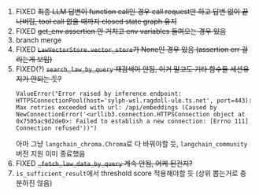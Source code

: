 1. FIXED ~~최종 LLM 답변이 function call인 경우 call request만 하고 답변 없이 끝나버림, tool call 없을 때까지 closed state graph 유지~~
2. FIXED ~~get_env assertion 안 거치고 env variables 들여오는 경우 있음~~
3. branch merge
4. FIXED ~~`LawVectorStore.vector_store`가 None인 경우 있음 (assertion err 걸리는게 보임)~~
5. FIXED(?) ~~`search_law_by_query` 재검색이 안됨, 이거 말고도 기타 함수들 세션유지가 안되는 듯?~~
    ```[tool/error] [chain:LangGraph > chain:law_tools > tool:search_law_by_query] [133ms] Tool run errored with error:
    ValueError("Error raised by inference endpoint: HTTPSConnectionPool(host='sylph-wsl.ragdoll-ule.ts.net', port=443): Max retries exceeded with url: /api/embeddings (Caused by NewConnectionError('<urllib3.connection.HTTPSConnection object at 0x7505ac9d2de0>: Failed to establish a new connection: [Errno 111] Connection refused'))")
    ```
    아마 그냥 `langchain_chroma.Chroma`로 다 바꿔야할 듯, `langchain_community`버전 지원 이미 종료했음
6. FIXED ~~`_fetch_law_data_by_query` 계속 안됨, 어케 된건지?~~
7. `is_sufficient_result`에서 threshold score 적용해야할 듯 (상위 뽑는거로 충분하진 않음)